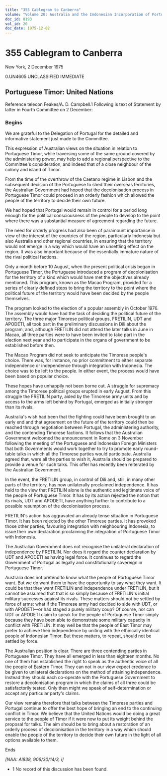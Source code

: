 ```yaml
---
title: "355 Cablegram to Canberra"
volume: "Volume 20: Australia and the Indonesian Incorporation of Portuguese Timor, 1974-1976"
doc_id: 8193
vol_id: 20
doc_date: 1975-12-02
---
```


# 355 Cablegram to Canberra

New York, 2 December 1975

0.UN4605 UNCLASSIFIED IMMEDIATE

## Portuguese Timor: United Nations

Reference telecon Feakes/A. D. Campbell.1 Following is text of Statement by latter in Fourth Committee on 2 December:

### Begins

We are grateful to the Delegation of Portugal for the detailed and informative statement just made to the Committee.

This expression of Australian views on the situation in relation to Portuguese Timor, while traversing some of the same ground covered by the administering power, may help to add a regional perspective to the Committee's consideration, and indeed that of a close neighbour of the colony and island of Timor.

From the time of the overthrow of the Caetano regime in Lisbon and the subsequent decision of the Portuguese to shed their overseas territories, the Australian Government had hoped that the decolonisation process in Portuguese Timor could proceed in an orderly fashion which allowed the people of the territory to decide their own future.

We had hoped that Portugal would remain in control for a period long enough for the political consciousness of the people to develop to the point where there was a substantial measure of agreement regarding the future.

The need for orderly progress had also been of paramount importance in view of the interest of the countries of the region, particularly Indonesia but also Australia and other regional countries, in ensuring that the territory would not emerge in a way which would have an unsettling effect on the region. It was also important because of the essentially immature nature of the rival political factions.

Only a month before 10 August, when the present political crisis began in Portuguese Timor, the Portuguese introduced a program of decolonisation for the territory of a kind which would have met the objectives already mentioned. This program, known as the Macao Program, provided for a series of clearly defined steps to bring the territory to the point where the political future of the territory would have been decided by the people themselves.

The program looked to the election of a popular assembly in October 1976. The assembly would have had the task of deciding the political future of the territory. The three major Timorese political groups, FRETILIN, UDT and APODETI, all took part in the preliminary discussions in Dili about the program, and, although FRETILIN did not attend the later talks in June in Macao, all three parties were to have been invited to take part in the election next year and to participate in the organs of government to be established before then.

The Macao Program did not seek to anticipate the Timorese people's choice. There was, for instance, no prior commitment to either separate independence or independence through integration with Indonesia. The choice was to be left to the people. In either event, the process would have been based on popular choice.

These hopes have unhappily not been borne out. A struggle for supremacy among the Timorese political groups erupted in early August. From this struggle the FRETILIN party, aided by the Tirnorese army units and by access to the arms left behind by Portugal, emerged as initially stronger than its rivals.

Australia's wish had been that the fighting could have been brought to an early end and that agreement on the future of the territory could then be reached through negotiation between Portugal, the administering authority, and the contending Timorese factions. It follows that the Australian Government welcomed the announcement in Rome on 3 November following the meeting of the Portuguese and Indonesian Foreign Ministers that both Governments would work together to try to promote early round-table talks in which all the Timorese parties would participate. Australia agreed that, were all the parties to wish it, Australia should be prepared to provide a venue for such talks. This offer has recently been reiterated by the Australian Government.

In the event, the FRETILIN group, in control of Dili and, still, in many other parts of the territory, has now unilaterally proclaimed independence. It has held to the view that FRETILIN alone is the authentic and legitimate voice of the people of Portuguese Timor. It has by its action rejected the notion that its rivals, UDT and APODETI, have anything further to contribute to a possible resumption of the decolonisation process.

FRETILIN's action has aggravated an already tense situation in Portuguese Timor. It has been rejected by the other Timorese parties. It has provoked those other parties, favouring integration with neighbouring Indonesia, to issue their own declaration proclaiming the integration of Portuguese Timor with Indonesia.

The Australian Government does not recognise the unilateral declaration of independence by FRETILIN. Nor does it regard the counter declaration by UDT and APODETI as having legal force. It continues to regard the Government of Portugal as legally and constitutionally sovereign in Portuguese Timor.

Australia does not pretend to know what the people of Portuguese Timor want. But we do want them to have the opportunity to say what they want. It could be that they want FRETILIN and independence under FRETILIN, but it cannot be assumed that that is so simply because of FRETILIN's initial military successes against its rivals. These matters should not be settled by force of arms: what if the Timorese army had decided to side with UDT, or with APODETI­—or had staged a purely military coup? Of course, nor can UDT or APODETI claim to speak for the people of Portuguese Timor simply because they have been able to demonstrate some military capacity in conflict with FRETILIN. It may well be that the people of East Timor may prefer to achieve their independence by uniting with the ethnically identical people of Indonesian Timor. But these matters, to repeat, should not be settled by force.

The Australian position is clear. There are three contending parties in Portuguese Timor. They have all emerged in less than eighteen months. No one of them has established the right to speak as the authentic voice of all the people of Eastern Timor. They can not in our view expect credence to be given to unilateral declarations on the method of attaining independence. Instead they should each co-operate with the Portuguese Government to restore a decolonisation program in which the claims of all three could be satisfactorily tested. Only then might we speak of self-determination or accept any particular party's claims.

Our view remains therefore that talks between the Timorese parties and Portugal continue to offer the best hope of bringing an end to the continuing conflict in Timor. We believe that the United Nations would be doing a great service to the people of Timor if it were now to put its weight behind the proposal for talks. The aim should be to bring about a restoration of an orderly process of decolonisation in the territory in a way which should enable the people of the territory to decide their own future in the light of all options available to them.

Ends

_[NAA: Al838, 906/30/14/3, i]_

  * 1 No record of this discussion has been found.


